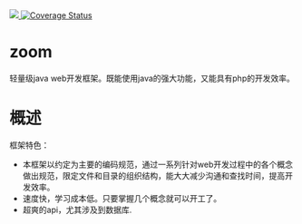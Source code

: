 
<a href="https://travis-ci.org/zoom-framework/zoom">
    <img src="https://travis-ci.org/zoom-framework/zoom.svg?branch=master" />
</a>
<a href="https://coveralls.io/github/zoom-framework/zoom?branch=master">
    <img src="https://coveralls.io/repos/github/zoom-framework/zoom/badge.svg?branch=master" alt="Coverage Status" />
</a>

# zoom

轻量级java web开发框架。既能使用java的强大功能，又能具有php的开发效率。

# 概述

框架特色：

+ 本框架以约定为主要的编码规范，通过一系列针对web开发过程中的各个概念做出规范，限定文件和目录的组织结构，能大大减少沟通和查找时间，提高开发效率。
+ 速度快，学习成本低。只要掌握几个概念就可以开工了。
+ 超爽的api，尤其涉及到数据库.











